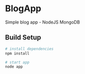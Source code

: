 # BlogApp
Simple blog app - NodeJS MongoDB

## Build Setup

``` bash
# install dependencies
npm install

# start app
node app
```
